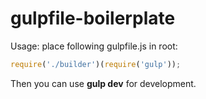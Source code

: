 gulpfile-boilerplate
====================
Usage:
place following gulpfile.js in root:

```javascript
require('./builder')(require('gulp'));
```

Then you can use **gulp dev** for development.
